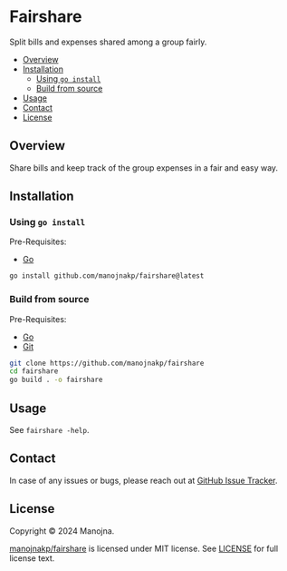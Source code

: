 # Fairshare

Split bills and expenses shared among a group fairly.

- [Overview](#overview)
- [Installation](#installation)
  - [Using `go install`](#using-go-install)
  - [Build from source](#build-from-source)
- [Usage](#usage)
- [Contact](#contact)
- [License](#license)

## Overview

Share bills and keep track of the group expenses in a fair and easy way.

## Installation

### Using `go install`

Pre-Requisites:
- [Go]

```sh
go install github.com/manojnakp/fairshare@latest
```

### Build from source

Pre-Requisites:
- [Go]
- [Git]

```sh
git clone https://github.com/manojnakp/fairshare
cd fairshare
go build . -o fairshare
```

## Usage

See `fairshare -help`.

## Contact

In case of any issues or bugs, please reach out at [GitHub Issue Tracker].

## License

Copyright &copy; 2024 Manojna.

[manojnakp/fairshare] is licensed under MIT license. See [LICENSE] for full
license text.

[Go]: https://go.dev/dl
[Git]: https://git-scm.org/downloads
[GitHub Issue Tracker]: https://github.com/manojnakp/fairshare/issues
[manojnakp/fairshare]: https://github.com/manojnakp/fairshare
[LICENSE]: ./LICENSE
